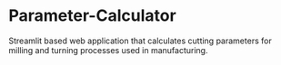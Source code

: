 # Parameter-Calculator
Streamlit based web application that calculates cutting parameters for milling and turning processes used in manufacturing.
